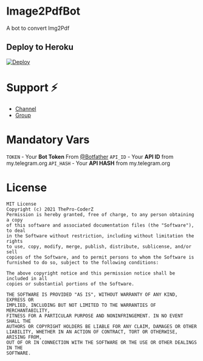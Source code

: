 # Image2PdfBot
A bot to convert Img2Pdf

## Deploy to Heroku
[![Deploy](https://www.herokucdn.com/deploy/button.svg)](https://heroku.com/deploy?template=https://github.com/Akshat7678/image2pdfbot)

# Support ⚡
- [Channel](https://t.me/TheArjvps)
- [Group](https://t.me/TheArjvpsChat)

# Mandatory Vars
```TOKEN``` - Your **Bot Token** From [@Botfather](https://telegram.dog/BotFather)
```API_ID``` - Your **API ID** from my.telegram.org
```API_HASH``` - Your **API HASH** from my.telegram.org

# License
```
MIT License
Copyright (c) 2021 ThePro-CoderZ
Permission is hereby granted, free of charge, to any person obtaining a copy
of this software and associated documentation files (the "Software"), to deal
in the Software without restriction, including without limitation the rights
to use, copy, modify, merge, publish, distribute, sublicense, and/or sell
copies of the Software, and to permit persons to whom the Software is
furnished to do so, subject to the following conditions:

The above copyright notice and this permission notice shall be included in all
copies or substantial portions of the Software.

THE SOFTWARE IS PROVIDED "AS IS", WITHOUT WARRANTY OF ANY KIND, EXPRESS OR
IMPLIED, INCLUDING BUT NOT LIMITED TO THE WARRANTIES OF MERCHANTABILITY,
FITNESS FOR A PARTICULAR PURPOSE AND NONINFRINGEMENT. IN NO EVENT SHALL THE
AUTHORS OR COPYRIGHT HOLDERS BE LIABLE FOR ANY CLAIM, DAMAGES OR OTHER
LIABILITY, WHETHER IN AN ACTION OF CONTRACT, TORT OR OTHERWISE, ARISING FROM,
OUT OF OR IN CONNECTION WITH THE SOFTWARE OR THE USE OR OTHER DEALINGS IN THE
SOFTWARE.
```
